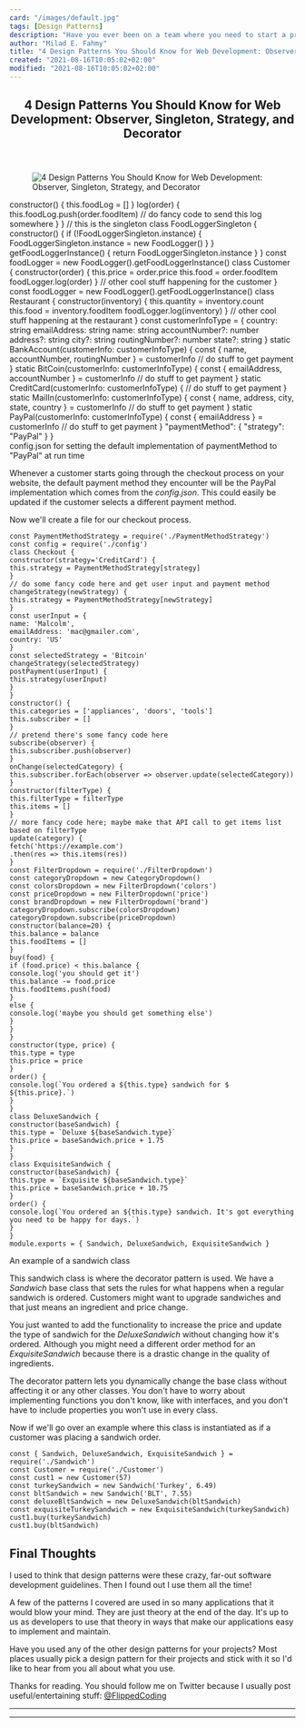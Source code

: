 ```yaml
---
card: "/images/default.jpg"
tags: [Design Patterns]
description: "Have you ever been on a team where you need to start a projec"
author: "Milad E. Fahmy"
title: "4 Design Patterns You Should Know for Web Development: Observer, Singleton, Strategy, and Decorator"
created: "2021-08-16T10:05:02+02:00"
modified: "2021-08-16T10:05:02+02:00"
---
```

<div class="site-wrapper">
<main id="site-main" class="site-main outer">
<div class="inner">
<article class="post-full post tag-design-patterns tag-web-development tag-design ">
<header class="post-full-header">
<h1 class="post-full-title">4 Design Patterns You Should Know for Web Development: Observer, Singleton, Strategy, and Decorator</h1>
</header>
<figure class="post-full-image">
<picture>
<source media="(max-width: 700px)" sizes="1px" srcset="data:image/gif;base64,R0lGODlhAQABAIAAAAAAAP///yH5BAEAAAAALAAAAAABAAEAAAIBRAA7 1w">
<source media="(min-width: 701px)" sizes="(max-width: 800px) 400px,
(max-width: 1170px) 700px,
1400px" srcset="/news/content/images/size/w300/2020/05/design-patterns.jpg 300w,
/news/content/images/size/w600/2020/05/design-patterns.jpg 600w,
/news/content/images/size/w1000/2020/05/design-patterns.jpg 1000w,
/news/content/images/size/w2000/2020/05/design-patterns.jpg 2000w">
<img onerror="this.style.display='none'" src="/news/content/images/size/w2000/2020/05/design-patterns.jpg" alt="4 Design Patterns You Should Know for Web Development: Observer, Singleton, Strategy, and Decorator">
</picture>
</figure>
<section class="post-full-content">
<div class="post-content">
constructor() {
this.foodLog = []
}
log(order) {
this.foodLog.push(order.foodItem)
// do fancy code to send this log somewhere
}
}
// this is the singleton
class FoodLoggerSingleton {
constructor() {
if (!FoodLoggerSingleton.instance) {
FoodLoggerSingleton.instance = new FoodLogger()
}
}
getFoodLoggerInstance() {
return FoodLoggerSingleton.instance
}
}
const foodLogger = new FoodLogger().getFoodLoggerInstance()
class Customer {
constructor(order) {
this.price = order.price
this.food = order.foodItem
foodLogger.log(order)
}
// other cool stuff happening for the customer
}
const foodLogger = new FoodLogger().getFoodLoggerInstance()
class Restaurant {
constructor(inventory) {
this.quantity = inventory.count
this.food = inventory.foodItem
foodLogger.log(inventory)
}
// other cool stuff happening at the restaurant
}
const customerInfoType = {
country: string
emailAddress: string
name: string
accountNumber?: number
address?: string
city?: string
routingNumber?: number
state?: string
}
static BankAccount(customerInfo: customerInfoType) {
const { name, accountNumber, routingNumber } = customerInfo
// do stuff to get payment
}
static BitCoin(customerInfo: customerInfoType) {
const { emailAddress, accountNumber } = customerInfo
// do stuff to get payment
}
static CreditCard(customerInfo: customerInfoType) {
// do stuff to get payment
}
static MailIn(customerInfo: customerInfoType) {
const { name, address, city, state, country } = customerInfo
// do stuff to get payment
}
static PayPal(customerInfo: customerInfoType) {
const { emailAddress } = customerInfo
// do stuff to get payment
}
"paymentMethod": {
"strategy": "PayPal"
}
}</code></pre><figcaption>config.json for setting the default implementation of paymentMethod to "PayPal" at run time</figcaption></figure><p>Whenever a customer starts going through the checkout process on your website, the default payment method they encounter will be the PayPal implementation which comes from the <em>config.json</em>. This could easily be updated if the customer selects a different payment method.</p><p>Now we'll create a file for our checkout process.</p><pre><code class="language-JavaScript">const PaymentMethodStrategy = require('./PaymentMethodStrategy')
const config = require('./config')
class Checkout {
constructor(strategy='CreditCard') {
this.strategy = PaymentMethodStrategy[strategy]
}
// do some fancy code here and get user input and payment method
changeStrategy(newStrategy) {
this.strategy = PaymentMethodStrategy[newStrategy]
}
const userInput = {
name: 'Malcolm',
emailAddress: 'mac@gmailer.com',
country: 'US'
}
const selectedStrategy = 'Bitcoin'
changeStrategy(selectedStrategy)
postPayment(userInput) {
this.strategy(userInput)
}
}
constructor() {
this.categories = ['appliances', 'doors', 'tools']
this.subscriber = []
}
// pretend there's some fancy code here
subscribe(observer) {
this.subscriber.push(observer)
}
onChange(selectedCategory) {
this.subscriber.forEach(observer =&gt; observer.update(selectedCategory))
}
constructor(filterType) {
this.filterType = filterType
this.items = []
}
// more fancy code here; maybe make that API call to get items list based on filterType
update(category) {
fetch('https://example.com')
.then(res =&gt; this.items(res))
}
const FilterDropdown = require('./FilterDropdown')
const categoryDropdown = new CategoryDropdown()
const colorsDropdown = new FilterDropdown('colors')
const priceDropdown = new FilterDropdown('price')
const brandDropdown = new FilterDropdown('brand')
categoryDropdown.subscribe(colorsDropdown)
categoryDropdown.subscribe(priceDropdown)
constructor(balance=20) {
this.balance = balance
this.foodItems = []
}
buy(food) {
if (food.price) &lt; this.balance {
console.log('you should get it')
this.balance -= food.price
this.foodItems.push(food)
}
else {
console.log('maybe you should get something else')
}
}
}
constructor(type, price) {
this.type = type
this.price = price
}
order() {
console.log(`You ordered a ${this.type} sandwich for $ ${this.price}.`)
}
}
class DeluxeSandwich {
constructor(baseSandwich) {
this.type = `Deluxe ${baseSandwich.type}`
this.price = baseSandwich.price + 1.75
}
}
class ExquisiteSandwich {
constructor(baseSandwich) {
this.type = `Exquisite ${baseSandwich.type}`
this.price = baseSandwich.price + 10.75
}
order() {
console.log(`You ordered an ${this.type} sandwich. It's got everything you need to be happy for days.`)
}
}
module.exports = { Sandwich, DeluxeSandwich, ExquisiteSandwich }</code></pre><figcaption>An example of a sandwich class</figcaption></figure><p>This sandwich class is where the decorator pattern is used. We have a <em>Sandwich </em>base class that sets the rules for what happens when a regular sandwich is ordered. Customers might want to upgrade sandwiches and that just means an ingredient and price change.</p><p>You just wanted to add the functionality to increase the price and update the type of sandwich for the <em>DeluxeSandwich </em>without changing how it's ordered<em>. </em>Although you might need a different order method for an <em>ExquisiteSandwich </em>because there is a drastic change in the quality of ingredients.</p><p>The decorator pattern lets you dynamically change the base class without affecting it or any other classes. You don't have to worry about implementing functions you don't know, like with interfaces, and you don't have to include properties you won't use in every class.</p><p>Now if we'll go over an example where this class is instantiated as if a customer was placing a sandwich order.</p><pre><code class="language-JavaScript">const { Sandwich, DeluxeSandwich, ExquisiteSandwich } = require('./Sandwich')
const Customer = require('./Customer')
const cust1 = new Customer(57)
const turkeySandwich = new Sandwich('Turkey', 6.49)
const bltSandwich = new Sandwich('BLT', 7.55)
const deluxeBltSandwich = new DeluxeSandwich(bltSandwich)
const exquisiteTurkeySandwich = new ExquisiteSandwich(turkeySandwich)
cust1.buy(turkeySandwich)
cust1.buy(bltSandwich)</code></pre><h2 id="final-thoughts">Final Thoughts</h2><p>I used to think that design patterns were these crazy, far-out software development guidelines. Then I found out I use them all the time! </p><p>A few of the patterns I covered are used in so many applications that it would blow your mind. They are just theory at the end of the day. It's up to us as developers to use that theory in ways that make our applications easy to implement and maintain.</p><p>Have you used any of the other design patterns for your projects? Most places usually pick a design pattern for their projects and stick with it so I'd like to hear from you all about what you use.</p><p>Thanks for reading. You should follow me on Twitter because I usually post useful/entertaining stuff: <a href="https://twitter.com/FlippedCoding">@FlippedCoding</a></p>
</div>
<hr>
<hr>
</section>
</article>
</div>
</main>
</div>
<!-- Google Tag Manager (noscript) -->
<!-- End Google Tag Manager (noscript) -->
